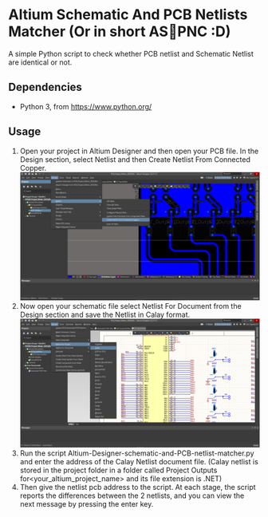 # Altium Schematic And PCB Netlists Matcher (Or in short ASَPNC :D)
A simple Python script to check whether PCB netlist and Schematic Netlist are identical or not.
## Dependencies
+ Python 3, from https://www.python.org/
## Usage
1. Open your project in Altium Designer and then open your PCB file. In the Design section, select Netlist and then Create Netlist From Connected Copper.
![Step1](/Step1.png)
2. Now open your schematic file select Netlist For Document from the Design section and save the Netlist in Calay format.
![Step2](/Step2.png)
3. Run the script Altium-Designer-schematic-and-PCB-netlist-matcher.py and enter the address of the Calay Netlist document file. (Calay netlist is stored in the project folder in a folder called Project Outputs for<your_altium_project_name> and its file extension is .NET)
4. Then give the netlist pcb address to the script. At each stage, the script reports the differences between the 2 netlists, and you can view the next message by pressing the enter key.
